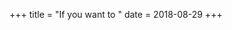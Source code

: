 +++
title = "If you want to "
date = 2018-08-29
+++


<!--stackedit_data:
eyJoaXN0b3J5IjpbMTcxODAyMjg4NV19
-->